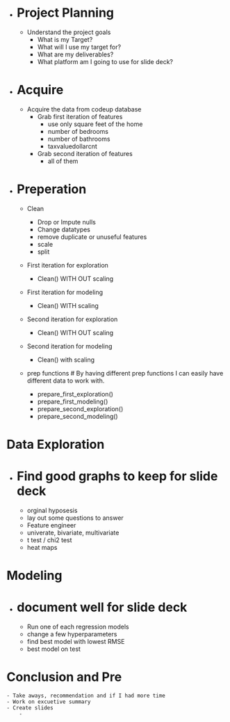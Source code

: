 - # Project Planning

    - Understand the project goals
        - What is my Target?
        - What will I use my target for?
        - What are my deliverables?
        - What platform am I going to use for slide deck?


- # Acquire

    - Acquire the data from codeup database
        - Grab first iteration of features
            - use only square feet of the home
            - number of bedrooms
            - number of bathrooms
            - taxvaluedollarcnt
        - Grab second iteration of features
            - all of them

- # Preperation

    - Clean 
        - Drop or Impute nulls
        - Change datatypes
        - remove duplicate or unuseful features
        - scale
        - split

    - First iteration for exploration
        - Clean() WITH OUT scaling

    - First iteration for modeling
        - Clean() WITH scaling

    - Second iteration for exploration
        - Clean() WITH OUT scaling

    - Second iteration for modeling
        - Clean() with scaling


    - prep functions # By having different prep functions I can easily have different data to work with.
        - prepare_first_exploration()
        - prepare_first_modeling()
        - prepare_second_exploration()
        - prepare_second_modeling()

# Data Exploration
- # Find good graphs to keep for slide deck
    - orginal hyposesis
    - lay out some questions to answer
    - Feature engineer 
    - univerate, bivariate, multivariate
    - t test / chi2 test
    - heat maps
    
# Modeling
- # document well for slide deck
    - Run one of each regression models 
    - change a few hyperparameters
    - find best model with lowest RMSE
    - best model on test

# Conclusion and Pre
    - Take aways, recommendation and if I had more time
    - Work on excuetive summary
    - Create slides
        - 